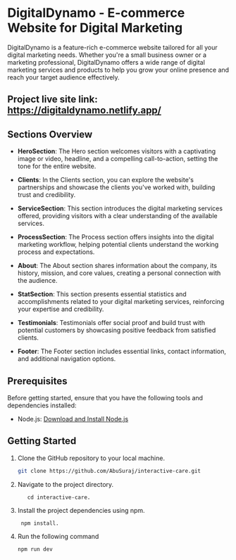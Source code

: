 # DigitalDynamo - E-commerce Website for Digital Marketing

DigitalDynamo is a feature-rich e-commerce website tailored for all your digital marketing needs. Whether you're a small business owner or a marketing professional, DigitalDynamo offers a wide range of digital marketing services and products to help you grow your online presence and reach your target audience effectively.

## Project live site link: https://digitaldynamo.netlify.app/

## Sections Overview

- **HeroSection**: The Hero section welcomes visitors with a captivating image or video, headline, and a compelling call-to-action, setting the tone for the entire website.

- **Clients**: In the Clients section, you can explore the website's partnerships and showcase the clients you've worked with, building trust and credibility.

- **ServiceSection**: This section introduces the digital marketing services offered, providing visitors with a clear understanding of the available services.

- **ProcessSection**: The Process section offers insights into the digital marketing workflow, helping potential clients understand the working process and expectations.

- **About**: The About section shares information about the company, its history, mission, and core values, creating a personal connection with the audience.

- **StatSection**: This section presents essential statistics and accomplishments related to your digital marketing services, reinforcing your expertise and credibility.

- **Testimonials**: Testimonials offer social proof and build trust with potential customers by showcasing positive feedback from satisfied clients.

- **Footer**: The Footer section includes essential links, contact information, and additional navigation options.


## Prerequisites

Before getting started, ensure that you have the following tools and dependencies installed:

- Node.js: [Download and Install Node.js](https://nodejs.org/)

## Getting Started

1. Clone the GitHub repository to your local machine.

   ```bash
   git clone https://github.com/AbuSuraj/interactive-care.git

2. Navigate to the project directory.

   ```
      cd interactive-care.

3. Install the project dependencies using npm.
   ```
    npm install.
4. Run the following command
   ```
   npm run dev
 